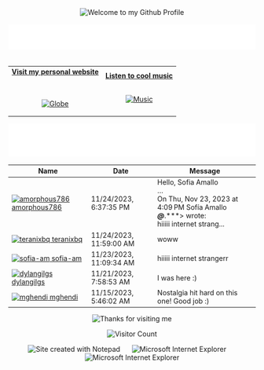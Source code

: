 <!-- "Hero" Header -->
<div align="center">
  <img src="https://github.com/BrunnerLivio/brunnerlivio/blob/master/images/welcome.png?raw=true" style="max-width: 100%;" alt="Welcome to my Github Profile" />
  <br />
  <br />
  <img height="50" alt="My Name is Livio and I like Node.js" src="images/personal_note.svg" />
  <br />
  <br />

</div>

<!-- Social -->
<table width="100%" align="center">
<tr>
<td align="center">
<a href="https://brunnerliv.io">
<strong>Visit my personal website </strong>
<br />
<br />
<br />

<p>

<img alt="Globe" height="80" src="images/globe.gif">
</a>
</p>

</td>


<td align="center">
<a href="https://www.youtube.com/watch?v=3YxaaGgTQYM&ab_channel=EvanescenceVEVO">
<strong>Listen to cool music</strong>
<br />
<br />


<p>
<img height="100" alt="Music" src="images/music.gif"> 
</a>
</p>

</td>
</tr>
</table>

<div align="center">
<a href="https://github.com/BrunnerLivio/brunnerlivio/issues/62#issuecomment-new"><img src="images/guestbook.svg"></a> 
</div>

<!-- Guestbook -->
| Name | Date | Message |
|---|---|---|
| <a href="https://github.com/amorphous786"><img width="24" src="https://avatars.githubusercontent.com/u/57446090?s=24&v=4" alt="amorphous786" /> amorphous786</a> |11/24/2023, 6:37:35 PM|Hello, Sofia Amallo<br />…<br />On Thu, Nov 23, 2023 at 4:09 PM Sofía Amallo ***@***.***> wrote:<br /> hiiiii internet strang...|
| <a href="https://github.com/teranixbq"><img width="24" src="https://avatars.githubusercontent.com/u/66883583?s=24&u=0e98a27cee552fec8626b04a074776efff4731df&v=4" alt="teranixbq" /> teranixbq</a> |11/24/2023, 11:59:00 AM|woww|
| <a href="https://github.com/sofia-am"><img width="24" src="https://avatars.githubusercontent.com/u/45877973?s=24&u=8ba2ba8ef9f721df08e9edaf72024c6d24ef3a97&v=4" alt="sofia-am" /> sofia-am</a> |11/23/2023, 11:09:34 AM|hiiiii internet strangerr|
| <a href="https://github.com/dylangilgs"><img width="24" src="https://avatars.githubusercontent.com/u/150886110?s=24&u=33c81057b03f92263c00b1340165e4bcaa8990a7&v=4" alt="dylangilgs" /> dylangilgs</a> |11/21/2023, 7:58:53 AM|I was here :)|
| <a href="https://github.com/mghendi"><img width="24" src="https://avatars.githubusercontent.com/u/26303032?s=24&u=0f57c76c1a7bc2ed7d4c702eef790770265395bc&v=4" alt="mghendi" /> mghendi</a> |11/15/2023, 5:46:02 AM|Nostalgia hit hard on this one! Good job :)|
<!-- /Guestbook -->

<!-- Footer -->

<div align="center">

<img height="120" alt="Thanks for visiting me" width="100%" src="https://raw.githubusercontent.com/BrunnerLivio/brunnerlivio/master/images/marquee.svg" />
<br />

![Visitor Count](https://profile-counter.glitch.me/brunnerlivio/count.svg)


<img src="https://raw.githubusercontent.com/BrunnerLivio/brunnerlivio/master/images/notepad.gif" alt="Site created with Notepad" height="30" />
<!-- "margin-right: whatever;" -->
<span>&nbsp;&nbsp;&nbsp;&nbsp;</span>  
<img src="https://raw.githubusercontent.com/BrunnerLivio/brunnerlivio/master/images/ie_logo.gif" alt="Microsoft Internet Explorer" />
<span>&nbsp;&nbsp;&nbsp;&nbsp;</span>  
<img src="https://raw.githubusercontent.com/BrunnerLivio/brunnerlivio/master/images/noframes.gif" alt="Microsoft Internet Explorer" />

</div>

